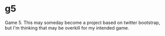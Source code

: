 g5
==

Game 5.  This may someday become a project based on twitter bootstrap, but I'm thinking that may be overkill for my intended game.

